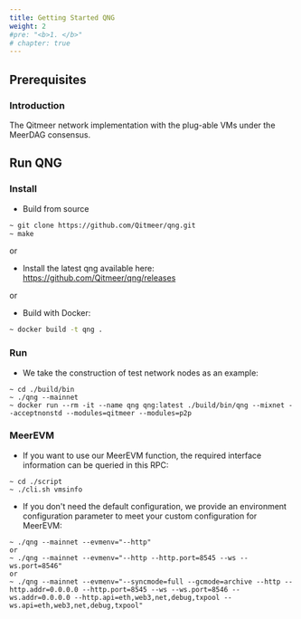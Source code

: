 ```yaml
---
title: Getting Started QNG
weight: 2
#pre: "<b>1. </b>"
# chapter: true
---
```


## Prerequisites
### Introduction

The Qitmeer network implementation with the plug-able VMs under the MeerDAG consensus.

## Run QNG

### Install
* Build from source
```bash
~ git clone https://github.com/Qitmeer/qng.git
~ make
```

or
* Install the latest qng available here:
  https://github.com/Qitmeer/qng/releases

or
* Build with Docker:
```bash
~ docker build -t qng .
```

### Run
* We take the construction of test network nodes as an example:
```
~ cd ./build/bin
~ ./qng --mainnet
~ docker run --rm -it --name qng qng:latest ./build/bin/qng --mixnet --acceptnonstd --modules=qitmeer --modules=p2p
``` 

### MeerEVM
* If you want to use our MeerEVM function, the required interface information can be queried in this RPC:
```
~ cd ./script
~ ./cli.sh vmsinfo
``` 
* If you don't need the default configuration, we provide an environment configuration parameter to meet your custom configuration for MeerEVM:
```
~ ./qng --mainnet --evmenv="--http"
or
~ ./qng --mainnet --evmenv="--http --http.port=8545 --ws --ws.port=8546"
or
~ ./qng --mainnet --evmenv="--syncmode=full --gcmode=archive --http --http.addr=0.0.0.0 --http.port=8545 --ws --ws.port=8546 --ws.addr=0.0.0.0 --http.api=eth,web3,net,debug,txpool --ws.api=eth,web3,net,debug,txpool"
``` 
